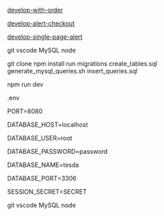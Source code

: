 [develop-with-order](https://github.com/Skuukzkyy/node_template/tree/develop-with-order)

[develop-alert-checkout](https://github.com/Skuukzkyy/node_template/tree/develop-alert-checkout)

[develop-single-page-alert](https://github.com/Skuukzkyy/node_template/tree/develop-single-page-alert)



git
vscode
MySQL
node


git clone
npm install
run migrations
	create_tables.sql
	generate_mysql_queries.sh
	insert_queries.sql

npm run dev




.env

PORT=8080

DATABASE_HOST=localhost

DATABASE_USER=root

DATABASE_PASSWORD=password

DATABASE_NAME=tesda

DATABASE_PORT=3306

SESSION_SECRET=SECRET



git
vscode
MySQL
node

